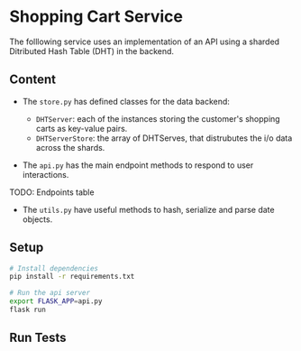 # Shopping Cart Service

The folllowing service uses an implementation of an API using a sharded Ditributed Hash Table (DHT) in the backend.

## Content

- The `store.py` has defined classes for the data backend:

  - `DHTServer`: each of the instances storing the customer's shopping carts as key-value pairs.
  - `DHTServerStore`: the array of DHTServes, that distrubutes the i/o data across the shards.

- The `api.py` has the main endpoint methods to respond to user interactions.

TODO: Endpoints table

- The `utils.py` have useful methods to hash, serialize and parse date objects.

## Setup

```bash
# Install dependencies
pip install -r requirements.txt

# Run the api server
export FLASK_APP=api.py
flask run
```

## Run Tests
